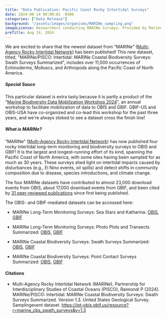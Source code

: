 ```yaml
---
title: "Data Publication: Pacific Coast Rocky Intertidal Surveys" 
date: 2024-08-14 00:00:01 -0500 
categories: ["Data Release"] 
background: "/assets/images/organisms/MARINe_sampling.png"
imageLicense: Researchers conducting MARINe surveys. Provided by Marine Lebrec
preTitle: Aug 14, 2024
---
```


We are excited to share that the newest dataset from “MARINe” ([Multi-Agency Rocky Intertidal Network](https://marine.ucsc.edu/overview/)) has been published! This new dataset, titled, "MARINe/PISCO: Intertidal: MARINe Coastal Biodiversity Surveys: Swath Surveys Summarized", includes over 11,000 occurrences of Echinoderms, Molluscs, and Arthropods along the Pacific Coast of North America.  

##### Special Sauce
This particular dataset is extra tasty because it is partly a product of the "[Marine Biodiversity Data Mobilization Workshop 2024](https://obis.org/2024/06/28/biodiv-mob-workshop-2024/)", an annual workshop to facilitate mobilization of data to OBIS and GBIF. GBIF-US and OBIS-USA have co-organized and co-lead this workshop for the past three years, and we're always stoked to see a dataset cross the finish line!

##### What is MARINe?

“MARINe” ([Multi-Agency Rocky Intertidal Network](https://marine.ucsc.edu/overview/)) has now published four rocky intertidal long-term monitoring and biodiversity surveys to OBIS and GBIF! It is the largest and longest-running effort of its kind, spanning the Pacific Coast of North America, with some sites having been sampled for as much as 30 years. These surveys shed light on intertidal impacts caused by disturbances (e.g., El Nino events, oil spills) and detect shifts in community composition due to disease, species introductions, and climate change.

The four MARINe datasets have contributed to almost 23,000 download events from OBIS, about 17,000 download events from GBIF, and been cited by [31 peer-reviewed publications](https://www.gbif.org/resource/search?contentType=literature&gbifDatasetKey=fdcdc447-2032-4edf-9519-0ec89ae1b9c5&gbifDatasetKey=e24dcb47-89f9-4481-a8ac-c38ef26b2865&gbifDatasetKey=58ffefab-20aa-4cec-b0c0-dd7330ed7280&gbifDatasetKey=9608a10c-092d-4885-ac17-fa07d4c7cd8d&peerReview=true) since first being published. 

The OBIS- and GBIF-mediated datasets can be accessed here:

- MARINe Long-Term Monitoring Surveys: Sea Stars and Katharina: [OBIS](https://obis.org/dataset/438b8f02-3421-4b2c-a5b2-5934ab76f47b), [GBIF](https://www.gbif.org/dataset/9608a10c-092d-4885-ac17-fa07d4c7cd8d)

- MARINe Long-Term Monitoring Surveys: Photo Plots and Transects Summarized: [OBIS](https://obis.org/dataset/fbf4cb59-cef3-43be-b0ab-0dbab5f51740), [GBIF](https://www.gbif.org/dataset/e24dcb47-89f9-4481-a8ac-c38ef26b2865)

- MARINe Coastal Biodiversity Surveys: Swath Surveys Summarized: [OBIS](https://obis.org/dataset/30884b6c-e8e1-453c-af20-7ed8318489c6), [GBIF](https://www.gbif.org/dataset/fdcdc447-2032-4edf-9519-0ec89ae1b9c5)

- MARINe Coastal Biodiversity Surveys: Point Contact Surveys Summarized: [OBIS](https://obis.org/dataset/bb638343-bbc9-464d-88d8-18d9ba29ecdd), [GBIF](https://www.gbif.org/dataset/58ffefab-20aa-4cec-b0c0-dd7330ed7280)


#### Citations

- Multi-Agency Rocky Intertidal Network (MARINe), Partnership for Interdisciplinary Studies of Coastal Oceans (PISCO), Raimondi P (2024). MARINe/PISCO: Intertidal: MARINe Coastal Biodiversity Surveys: Swath Surveys Summarized. Version 1.3. United States Geological Survey. Samplingevent dataset. https://ipt-obis.gbif.us/resource?r=marine_cbs_swath_surveys&v=1.3